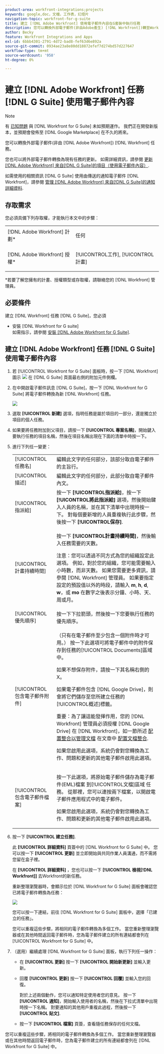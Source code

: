 ```yaml
---
product-area: workfront-integrations;projects
keywords: google,doc，文檔，工作表，幻燈片
navigation-topic: workfront-for-g-suite
title: 建立 [!DNL Adobe Workfront] 使用電子郵件內容在G套裝中執行任務
description: 您可以轉換外部電子郵件(非由Adobe產生) [!DNL Workfront])轉至Workfront任務。
author: Becky
feature: Workfront Integrations and Apps
exl-id: 6bbb4301-2791-4d72-bad8-fef63d6e892a
source-git-commit: 0934ae23a8e80dd18872efef7d274bd57d227647
workflow-type: tm+mt
source-wordcount: '958'
ht-degree: 0%

---
```


# 建立 [!DNL Adobe Workfront] 任務 [!DNL G Suite] 使用電子郵件內容

>[!NOTE]
>
>有 [已知問題](https://experienceleague.adobe.com/docs/workfront-known-issues/issues/new-workfront-experience/wf-current/wf-integrations-error-when-opening-wf-for-gsuite.html?lang=en) 與 [!DNL Workfront for G Suite] 未如預期運作。 我們正在開發新版本，並預期會發佈至 [!DNL Google Marketplace] 在不久的將來。

您可以轉換外部電子郵件(非由 [!DNL Adobe Workfront]) [!DNL Workfront] 任務。

您也可以將外部電子郵件轉換為現有任務的更新。 如需詳細資訊，請參閱 [更新 [!DNL Adobe Workfront] 來自[!DNL G Suite]的項目（使用電子郵件內容）](../../workfront-integrations-and-apps/workfront-for-g-suite/update-wf-item-using-email-content.md).

如需使用的相關資訊 [!DNL G Suite] 使用由傳送的通知電子郵件 [!DNL Workfront]，請參閱 [管理 [!DNL Adobe Workfront] 來自[!DNL G Suite]的通知詳細資料](../../workfront-integrations-and-apps/workfront-for-g-suite/manage-wf-email-notification-details-in-gsuite.md).

## 存取需求

您必須具備下列存取權，才能執行本文中的步驟：

<table style="table-layout:auto"> 
 <col> 
 <col> 
 <tbody> 
  <tr> 
   <td role="rowheader">[!DNL Adobe Workfront] 計劃*</td> 
   <td> <p>任何</p> </td> 
  </tr> 
  <tr> 
   <td role="rowheader">[!DNL Adobe Workfront] 授權*</td> 
   <td> <p>[!UICONTROL工作], [!UICONTROL計畫]</p> </td> 
  </tr> 
   </tbody> 
</table>

&#42;若要了解您擁有的計畫、授權類型或存取權，請聯絡您的 [!DNL Workfront] 管理員。

## 必要條件

建立 [!DNL Workfront] 任務 [!DNL G Suite]，您必須

* 安裝 [!DNL Workfront for G suite]\
   如需指示，請參閱 [安裝 [!DNL Adobe Workfront for G Suite]](../../workfront-integrations-and-apps/workfront-for-g-suite/install-workfront-for-gsuite.md).

## 建立 [!DNL Adobe Workfront] 任務 [!DNL G Suite] 使用電子郵件內容

1. 若 [!UICONTROL Workfront for G Suite] 面板時，按一下 [!DNL Workfront] 圖示 ![](assets/wf-lion-icon.png) 在 [!DNL G Suite] 頁面最右側的附加元件側欄。
1. 在中開啟電子郵件訊息 [!DNL G Suite]，按一下 [!DNL Workfront for G Suite] 將電子郵件轉換為新 [!DNL Workfront] 任務。

   ![](assets/convert-email-task-issue-update.png)

1. 選取 **[!UICONTROL 新建]** 選項，指明任務是屬於項目的一部分，還是獨立於項目的個人任務。
1. 如果要將任務附加到父項目，請按一下 **[!UICONTROL 專案名稱]**，開始鍵入要執行任務的項目名稱，然後在項目名稱出現在下面的清單中時按一下。
1. 進行下列任一變更：

   <table style="table-layout:auto"> 
    <col> 
    <col> 
    <tbody> 
     <tr> 
      <td role="rowheader">[!UICONTROL任務名]</td> 
      <td>編輯此文字的任何部分，該部分取自電子郵件的主旨行。</td> 
     </tr> 
     <tr> 
      <td role="rowheader">[!UICONTROL描述]</td> 
      <td>編輯此文字的任何部分，此部分取自電子郵件內文。</td> 
     </tr> 
     <tr data-mc-conditions=""> 
      <td role="rowheader">[!UICONTROL指派給]</td> 
      <td>按一下 <strong>[!UICONTROL指派給]</strong>，按一下 <strong>[!UICONTROL將此指派給]</strong> 選項，然後開始鍵入人員的名稱，並在其下清單中出現時按一下。 對每個要新增的人員重複執行此步驟，然後按一下 <strong>[!UICONTROL保存]</strong>.</td> 
     </tr> 
     <tr data-mc-conditions=""> 
      <td role="rowheader">[!UICONTROL計畫持續時間]</td> 
      <td> <p>按一下 <strong>[!UICONTROL計畫持續時間]</strong>，然後輸入任務需要的天數。 </p> <p>注意：您可以透過不同方式為您的組織設定此選項。 例如，對於您的組織，您可能需要輸入小時數，而非天數。 如果您需要更多資訊，請參閱 [!DNL Workfront] 管理員。 如果要指定設定的預設值以外的時段，請輸入 <strong>m</strong>, <strong>h</strong>, <strong>d</strong>, <strong>w</strong>，或 <strong>mo</strong> 在數字之後表示分鐘、小時、天、周或月。</p> </td> 
     </tr> 
     <tr data-mc-conditions=""> 
      <td role="rowheader">[!UICONTROL優先順序]</td> 
      <td>按一下下拉箭頭，然後按一下您要執行任務的優先順序。</td> 
     </tr> 
     <tr data-mc-conditions=""> 
      <td role="rowheader">[!UICONTROL包含電子郵件附件]</td> 
      <td> <p>（只有在電子郵件至少包含一個附件時才可用。） 按一下此選項可將電子郵件中的附件保存到任務的[!UICONTROL Documents]區域中。 </p> <p>如果不想保存附件，請按一下其名稱右側的X。 </p> <p>如果電子郵件包含 [!DNL Google Drive]，則會將它們儲存至您所建立任務的[!UICONTROL概述]標籤。 </p> <p>重要：為了讓這能發揮作用，您的 [!DNL Workfront] 管理員必須授權 [!DNL Google Drive] 在 [!DNL Workfront]，如一節所述 <a href="../../administration-and-setup/configure-integrations/configure-document-integrations.md#configur" class="MCXref xref">配置整合以管理文檔</a> 在文章中 <a href="../../administration-and-setup/configure-integrations/configure-document-integrations.md" class="MCXref xref">配置文檔整合</a>.</p> <p>如果您啟用此選項，系統仍會對您轉換為工作、問題和更新的其他電子郵件啟用此選項。</p> </td> 
     </tr> 
     <tr data-mc-conditions=""> 
      <td role="rowheader">[!UICONTROL包含電子郵件檔案]</td> 
      <td> <p>按一下此選項，將原始電子郵件儲存為電子郵件(EML)檔案 <span>到[!UICONTROL文檔]區域</span> 任務。 從那裡，您可以連按兩下檔案，以開啟電子郵件應用程式中的電子郵件。</p> <p>如果您啟用此選項，系統仍會對您轉換為工作、問題和更新的其他電子郵件啟用此選項。</p> </td> 
     </tr> 
    </tbody> 
   </table>

1. 按一下 **[!UICONTROL 建立任務]**.

   此 **[!UICONTROL 詳細資料]** 頁簽中的 [!DNL Workfront for G Suite] 中。 您可以按一下 **[!UICONTROL 更新]** 並立即開始與共同作業人員溝通，而不需將您留在盒子裡。

   在 **[!UICONTROL 詳細資料]** ，您也可以按一下 **[!UICONTROL 檢視[!DNL Workfront]]** 去Workfront的新任務。

   重新整理瀏覽器時，會顯示位於 [!DNL Workfront for G Suite] 面板會確認您已將電子郵件轉換為任務：

   ![](assets/email-was-converted.png)

   您可以按一下連結，前往 [!DNL Workfront for G Suite] 面板中，選擇「已建立的任務」。

   您可以重複這些步驟，將相同的電子郵件轉換為多個工作。 當您重新整理瀏覽器或在其他時間返回電子郵件時，您為電子郵件建立的所有連結都會列在 [!UICONTROL Workfront for G Suite] 中。

1. （選用）繼續處理 [!DNL Workfront for G Suite] 面板，執行下列任一操作：

   * 在 **[!UICONTROL 更新]** 按一下 **[!UICONTROL 開始新更新]** 並輸入更新。

   * 回覆 **[!UICONTROL 更新]** 按一下 **[!UICONTROL 回覆]** 並輸入您的回復。

      對於上述兩個動作，您可以通知特定使用者您的意見。 按一下 **[!UICONTROL 通知]**，開始輸入使用者的名稱，然後在下拉式清單中出現時按一下名稱。 對要通知的其他用戶重複此過程，然後按一下 **[!UICONTROL 貼文]**.

   * 按一下 **[!UICONTROL 檔案]** 頁簽，查看隨任務保存的任何文檔。

您可以重複這些步驟，將相同的電子郵件轉換為多個工作。 當您重新整理瀏覽器或在其他時間返回電子郵件時，您為電子郵件建立的所有連結都會列在 [!DNL Workfront for G Suite] 中。
